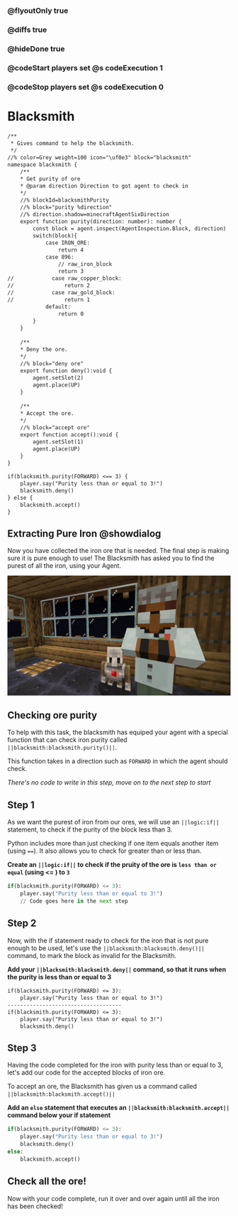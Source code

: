 ### @flyoutOnly true
### @diffs true
### @hideDone true
### @codeStart players set @s codeExecution 1
### @codeStop players set @s codeExecution 0

# Blacksmith

```customts
/**
 * Gives command to help the blacksmith.
 */
//% color=Grey weight=100 icon="\uf0e3" block="blacksmith"
namespace blacksmith {
    /**
    * Get purity of ore
    * @param direction Direction to got agent to check in
    */
    //% blockId=blacksmithPurity
    //% block="purity %direction"
    //% direction.shadow=minecraftAgentSixDirection
    export function purity(direction: number): number {
        const block = agent.inspect(AgentInspection.Block, direction)
        switch(block){
            case IRON_ORE:
                return 4
            case 896:
                // raw_iron_block
                return 3
//            case raw_copper_block:
//                return 2
//            case raw_gold_block:
//                return 1
            default:
                return 0
        }
    }

    /**
    * Deny the ore.
    */
    //% block="deny ore"
    export function deny():void {
        agent.setSlot(2)
        agent.place(UP)
    }

    /**
    * Accept the ore.
    */
    //% block="accept ore"
    export function accept():void {
        agent.setSlot(1)
        agent.place(UP)
    }
}
```

```ghost
if(blacksmith.purity(FORWARD) <== 3) {
    player.say("Purity less than or equal to 3!")
    blacksmith.deny()
} else {
    blacksmith.accept()
}
```

## Extracting Pure Iron @showdialog
Now you have collected the iron ore that is needed. The final step is making sure it is pure enough to use! The Blacksmith has asked you to find the purest of all the iron, using your Agent.

![Cover image](https://raw.githubusercontent.com/CausewayDigital/Minecraft-EE-MakeCode/refs/heads/master/tutorials/python-islands/island-2/blacksmith/cover.png)

## Checking ore purity

To help with this task, the blacksmith has equiped your agent with a special function that can check iron purity called ``||blacksmith:blacksmith.purity()||``.

This function takes in a direction such as `FORWARD` in which the agent should check.

*There's no code to write in this step, move on to the next step to start*

## Step 1

As we want the purest of iron from our ores, we will use an ``||logic:if||`` statement, to check if the purity of the block less than 3.

Python includes more than just checking if one item equals another item (using `==`). It also allows you to check for greater than or less than.

**Create an ``||logic:if||``  to check if the pruity of the ore is  `less than or equal` (using  <=  ) to `3`**

```python
if(blacksmith.purity(FORWARD) <= 3):
    player.say("Purity less than or equal to 3!")
    // Code goes here in the next step
```

## Step 2
Now, with the if statement ready to check for the iron that is not pure enough to be used, let's use the ``||blacksmith:blacksmith.deny()||`` command, to mark the block as invalid for the Blacksmith.

**Add your ``||blacksmith:blacksmith.deny||`` command, so that it runs when the purity is less than or equal to 3**

```diffpython
if(blacksmith.purity(FORWARD) <= 3):
    player.say("Purity less than or equal to 3!")
------------------------------------
if(blacksmith.purity(FORWARD) <= 3):
    player.say("Purity less than or equal to 3!")
    blacksmith.deny()
```

## Step 3

Having the code completed for the iron with purity less than or equal to 3, let's add our code for the accepted blocks of iron ore.

To accept an ore, the Blacksmith has given us a command called ``||blacksmith:blacksmith.accept()||``

**Add an `else` statement that executes an ``||blacksmith:blacksmith.accept||`` command below your if statement**

```python
if(blacksmith.purity(FORWARD) <= 3):
    player.say("Purity less than or equal to 3!")
    blacksmith.deny()
else:
    blacksmith.accept()
```

## Check all the ore!
Now with your code complete, run it over and over again until all the iron has been checked!